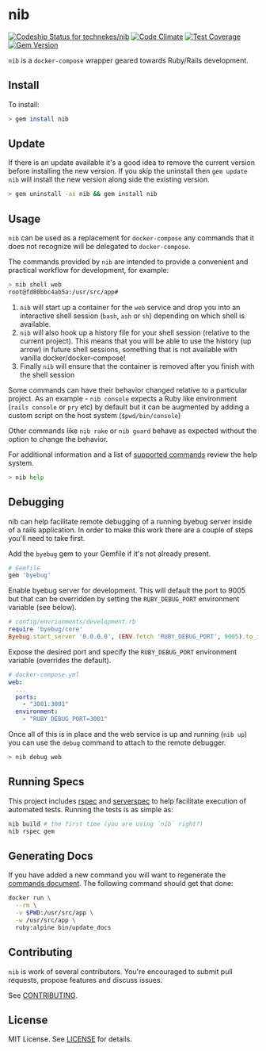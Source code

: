 # nib
[![Codeship Status for technekes/nib](https://codeship.com/projects/89937b80-302b-0134-3df6-029c728c3af4/status?branch=master)](https://codeship.com/projects/164133)
[![Code Climate](https://codeclimate.com/github/technekes/nib/badges/gpa.svg)](https://codeclimate.com/github/technekes/nib)
[![Test Coverage](https://codeclimate.com/github/technekes/nib/badges/coverage.svg)](https://codeclimate.com/github/technekes/nib/coverage)
[![Gem Version](https://badge.fury.io/rb/nib.svg)](https://badge.fury.io/rb/nib)

`nib` is a `docker-compose` wrapper geared towards Ruby/Rails development.

## Install

To install:

```sh
> gem install nib
```

## Update

If there is an update available it's a good idea to remove the current version before installing the new version. If you skip the uninstall then `gem update nib` will install the new version along side the existing version.

```sh
> gem uninstall -ax nib && gem install nib
```

## Usage

`nib` can be used as a replacement for `docker-compose` any commands that it does not recognize will be delegated to `docker-compose`.

The commands provided by `nib` are intended to provide a convenient and practical workflow for development, for example:

```sh
> nib shell web
root@fd80bbc4ab5a:/usr/src/app#
```

1. `nib` will start up a container for the `web` service and drop you into an interactive shell session (`bash`, `ash` or `sh`) depending on which shell is available.
1. `nib` will also hook up a history file for your shell session (relative to the current project). This means that you will be able to use the history (up arrow) in future shell sessions, something that is not available with vanilla docker/docker-compose!
1. Finally `nib` will ensure that the container is removed after you finish with the shell session

Some commands can have their behavior changed relative to a particular project. As an example - `nib console` expects a Ruby like environment (`rails console` or `pry` etc) by default but it can be augmented by adding a custom script on the host system (`$pwd/bin/console`)

Other commands like `nib rake` or `nib guard` behave as expected without the option to change the behavior.

For additional information and a list of [supported commands](./docs/commands.md) review the help system.

```sh
> nib help
```

## Debugging

nib can help facilitate remote debugging of a running byebug server inside of a rails application. In order to make this work there are a couple of steps you'll need to take first.

Add the `byebug` gem to your Gemfile if it's not already present.

```ruby
# Gemfile
gem 'byebug'
```

Enable byebug server for development. This will default the port to 9005 but that can be overridden by setting the `RUBY_DEBUG_PORT` environment variable (see below).

```ruby
# config/envrionments/development.rb
require 'byebug/core'
Byebug.start_server '0.0.0.0', (ENV.fetch 'RUBY_DEBUG_PORT', 9005).to_i
```

Expose the desired port and specify the `RUBY_DEBUG_PORT` environment variable (overrides the default).

```yml
# docker-compose.yml
web:
  ...
  ports:
    - "3001:3001"
  environment:
    - "RUBY_DEBUG_PORT=3001"
```

Once all of this is in place and the web service is up and running (`nib up`) you can use the `debug` command to attach to the remote debugger.

```sh
> nib debug web
```

## Running Specs

This project includes [rspec](http://rspec.info/) and [serverspec](http://serverspec.org/) to help facilitate execution of automated tests. Running the tests is as simple as:

```sh
nib build # the first time (you are using `nib` right?)
nib rspec gem
```

## Generating Docs

If you have added a new command you will want to regenerate the [commands document](./docs/commands.md). The following command should get that done:

```sh
docker run \
  --rm \
  -v $PWD:/usr/src/app \
  -w /usr/src/app \
  ruby:alpine bin/update_docs
```

## Contributing

`nib` is work of several contributors. You're encouraged to submit pull requests, propose features and discuss issues.

See [CONTRIBUTING](CONTRIBUTING.md).

## License

MIT License. See [LICENSE](LICENSE) for details.
